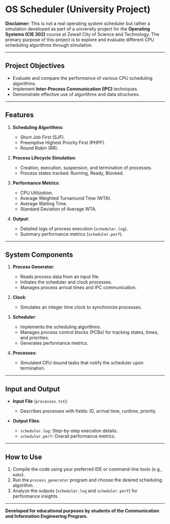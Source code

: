 # OS Scheduler (University Project)

**Disclaimer:** This is not a real operating system scheduler but rather a simulation developed as part of a university project for the **Operating Systems (CIE 302)** course at Zewail City of Science and Technology. The primary purpose of this project is to explore and evaluate different CPU scheduling algorithms through simulation.

---

## Project Objectives

- Evaluate and compare the performance of various CPU scheduling algorithms.
- Implement **Inter-Process Communication (IPC)** techniques.
- Demonstrate effective use of algorithms and data structures.

---

## Features

1. **Scheduling Algorithms**:
   - Short Job First (SJF).
   - Preemptive Highest Priority First (PHPF).
   - Round Robin (RR).

2. **Process Lifecycle Simulation**:
   - Creation, execution, suspension, and termination of processes.
   - Process states tracked: Running, Ready, Blocked.

3. **Performance Metrics**:
   - CPU Utilization.
   - Average Weighted Turnaround Time (WTA).
   - Average Waiting Time.
   - Standard Deviation of Average WTA.

4. **Output**:
   - Detailed logs of process execution (`scheduler.log`).
   - Summary performance metrics (`scheduler.perf`).

---

## System Components

1. **Process Generator**:
   - Reads process data from an input file.
   - Initiates the scheduler and clock processes.
   - Manages process arrival times and IPC communication.

2. **Clock**:
   - Simulates an integer time clock to synchronize processes.

3. **Scheduler**:
   - Implements the scheduling algorithms.
   - Manages process control blocks (PCBs) for tracking states, times, and priorities.
   - Generates performance metrics.

4. **Processes**:
   - Simulated CPU-bound tasks that notify the scheduler upon termination.

---

## Input and Output

- **Input File** (`processes.txt`):
  - Describes processes with fields: ID, arrival time, runtime, priority.

- **Output Files**:
  - `scheduler.log`: Step-by-step execution details.
  - `scheduler.perf`: Overall performance metrics.

---

## How to Use

1. Compile the code using your preferred IDE or command-line tools (e.g., `make`).
2. Run the `process_generator` program and choose the desired scheduling algorithm.
3. Analyze the outputs (`scheduler.log` and `scheduler.perf`) for performance insights.

---

**Developed for educational purposes by students of the Communication and Information Engineering Program.**
